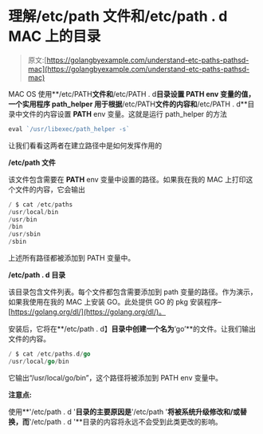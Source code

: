 # 理解/etc/path 文件和/etc/path . d MAC 上的目录

> 原文:[https://golangbyexample.com/understand-etc-paths-pathsd-mac](https://golangbyexample.com/understand-etc-paths-pathsd-mac)

MAC OS 使用**/etc/PATH**文件和**/etc/PATH . d**目录设置 **PATH** env 变量的值，一个实用程序 **path_helper** 用于根据**/etc/PATH**文件的内容和**/etc/PATH . d**目录中文件的内容设置 **PATH** env 变量。这就是运行 path_helper 的方法

```go
eval `/usr/libexec/path_helper -s`
```

让我们看看这两者在建立路径中是如何发挥作用的

**/etc/path 文件**

该文件包含需要在 **PATH** env 变量中设置的路径。如果我在我的 MAC 上打印这个文件的内容，它会输出

```go
/ $ cat /etc/paths
/usr/local/bin
/usr/bin
/bin
/usr/sbin
/sbin
```

上述所有路径都被添加到 PATH 变量中。

**/etc/path . d 目录**

该目录包含文件列表。每个文件都包含需要添加到 path 变量的路径。作为演示，如果我使用在我的 MAC 上安装 GO。此处提供 GO 的 pkg 安装程序–[https://golang.org/dl/](https://golang.org/dl/)。

安装后，它将在**/etc/path . d】**目录中创建一个名为**‘go’**的文件。让我们输出文件的内容。

```go
/ $ cat /etc/paths.d/go
/usr/local/go/bin
```

它输出“/usr/local/go/bin”，这个路径将被添加到 PATH env 变量中。

**注意点:**

使用**'/etc/path . d '**目录的主要原因是**'/etc/path '**将被系统升级修改和/或替换，而**'/etc/path . d '**目录的内容将永远不会受到此类更改的影响。